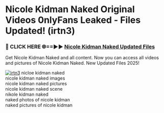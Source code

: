 # Nicole Kidman Naked Original Videos 0nlyFans Leaked - Files Updated! (irtn3)

<h3>🔴 CLICK HERE 🌐==►► <a href="https://tinyurl.com/up5wt9bj" rel="nofollow">Nicole Kidman Naked Updated Files</a></h3>

Get Nicole Kidman Naked and all content. Now you can access all videos and pictures of Nicole Kidman Naked. New Updated Files 2025!

[![irtn3](https://i.imgur.com/ABiUzMV.gif)](https://tinyurl.com/up5wt9bj)
nicloe kidman naked<br>
nicole kidman naked images<br>
nicole kidman naked pictures<br>
nicole kidman naked scene<br>
nikole kidman naked<br>
naked photos of nicole kidman<br>
naked pictures of nicole kidman